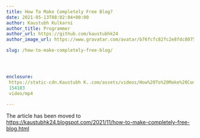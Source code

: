 ```yaml
---
title: How To Make Completely Free Blog?
date: 2021-05-13T08:02:04+00:00
author: Kaustubh Kulkarni
author_title: Programmer
author_url: https://github.com/kaustubhk24
author_image_url: https://www.gravatar.com/avatar/b76fcfc82fc2e8fdc8075636f1735f61?s=200

slug: /how-to-make-completely-free-blog/




enclosure:
 https://static-cdn.Kaustubh K..com/assets/videos/How%20To%20Make%20Completely%20Free%20Blog.mp4
 154183
 video/mp4
 
---
```

The article has been moved to https://kaustubhk24.blogspot.com/2021/11/how-to-make-completely-free-blog.html